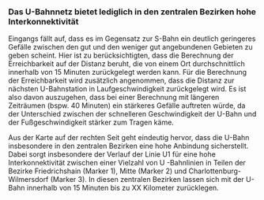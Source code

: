 ### Das U-Bahnnetz bietet lediglich in den zentralen Bezirken hohe Interkonnektivität 

Eingangs fällt auf, dass es im Gegensatz zur S-Bahn ein deutlich geringeres Gefälle zwischen den gut und den weniger gut angebundenen
 Gebieten zu geben scheint. Hier ist zu berücksichtigten, dass die Berechnung der Erreichbarkeit auf der Distanz beruht, die von einem
  Ort durchschnittlich innerhalb von 15 Minuten zurückgelegt werden kann. Für die Berechnung der Erreichbarkeit wird zusätzlich
   angenommen, dass die Distanz zur nächsten U-Bahnstation in Laufgeschwindigkeit zurückgelegt wird. Es ist also davon auszugehen, dass
    bei einer Berechnung mit längeren Zeiträumen (bspw. 40 Minuten) ein stärkeres Gefälle auftreten würde, da der Unterschied zwischen
     der schnelleren Geschwindigkeit der U-Bahn und der Fußgeschwindigkeit stärker zum Tragen käme.

Aus der Karte auf der rechten Seit geht eindeutig hervor, dass die U-Bahn insbesondere in den zentralen Bezirken eine hohe Anbindung
 sicherstellt. Dabei sorgt insbesondere der Verlauf der Linie U1 für eine hohe Interkonnektivität zwischen einer Vielzahl von U
 -Bahnlinien in Teilen der Bezirke Friedrichshain (Marker 1), Mitte (Marker 2) und Charlottenburg-Wilmersdorf (Marker 3). In diesen
  zentralen Bezirken lassen sich mit der U-Bahn innerhalb von 15 Minuten bis zu <span class="todo">XX</span> Kilometer zurücklegen. 
